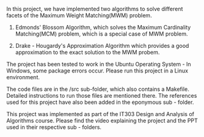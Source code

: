 In this project, we have implemented two algorithms to solve different facets of the Maximum Weight Matching(MWM) problem.


1) Edmonds' Blossom Algorithm, which solves the Maximum Cardinality Matching(MCM) problem, which is a special case of MWM problem.
 
2) Drake - Hougardy's Approximation Algorithm which provides a good approximation to the exact solution to the MWM probem.


The project has been tested to work in the Ubuntu Operating System - In Windows, some package errors occur. Please run this project in a Linux environment.


The code files are in the /src sub-folder, which also contains a Makefile. Detailed instructions to run those files are mentioned there. The references used for this
project have also been added in the eponymous sub - folder.

This project was implemented as part of the IT303 Design and Analysis of Algorithms course. Please find the video explaining the project and the PPT used in their
respective sub - folders.




